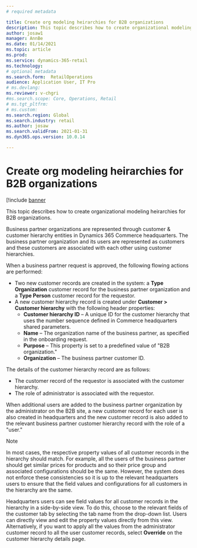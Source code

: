 ```yaml
---
# required metadata

title: Create org modeling heirarchies for B2B organizations
description: This topic describes how to create organizational modeling heirarchies for B2B organizations.
author: josaw1
manager: AnnBe
ms.date: 01/14/2021
ms.topic: article
ms.prod: 
ms.service: dynamics-365-retail
ms.technology: 
# optional metadata
ms.search.form:  RetailOperations
audience: Application User, IT Pro
# ms.devlang: 
ms.reviewer: v-chgri
#ms.search.scope: Core, Operations, Retail
# ms.tgt_pltfrm: 
# ms.custom: 
ms.search.region: Global
ms.search.industry: retail
ms.author: josaw
ms.search.validFrom: 2021-01-31
ms.dyn365.ops.version: 10.0.14

---
```


# Create org modeling heirarchies for B2B organizations

[!include [banner](../../includes/banner.md)

This topic describes how to create organizational modeling heirarchies for B2B organizations.

Business partner organizations are represented through customer & customer hierarchy entities in Dynamics 365 Commerce headquarters. The business partner organization and its users are represented as customers and these customers are associated with each other using customer hierarchies.

When a business partner request is approved, the following flowing actions are performed:

- Two new customer records are created in the system: a **Type Organization** customer record for the business partner organization and a **Type Person** customer record for the requestor.
- A new customer hierarchy record is created under **Customer \> Customer hierarchy** with the following header properties:
    - **Customer hierarchy ID** – A unique ID for the customer hierarchy that uses the number sequence defined in Commerce headquarters shared parameters.
    - **Name** – The organization name of the business partner, as specified in the onboarding request.
    - **Purpose** – This property is set to a predefined value of "B2B organization."
    - **Organization** – The business partner customer ID.

The details of the customer hierarchy record are as follows:
- The customer record of the requestor is associated with the customer hierarchy.
- The role of administrator is associated with the requestor.

When additional users are added to the business partner organization by the administrator on the B2B site, a new customer record for each user is also created in headquarters and the new customer record is also added to the relevant business partner customer hierarchy record with the role of a "user."

> [!NOTE]
> In most cases, the respective property values of all customer records in the hierarchy should match. For example, all the users of the business partner should get similar prices for products and so their price group and associated configurations should be the same. However, the system does not enforce these consistencies so it is up to the relevant headquarters users to ensure that the field values and configurations for all customers in the hierarchy are the same.

Headquarters users can see field values for all customer records in the hierarchy in a side-by-side view. To do this, choose to the relevant fields of the customer tab by selecting the tab name from the drop-down list. Users can directly view and edit the property values directly from this view. Alternatively, if you want to apply all the values from the administrator customer record to all the user customer records, select **Override** on the customer hierarchy details page.

<!-- link to create partner user topic at top of this topic-->

